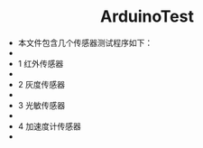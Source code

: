 <h1 align = "center" >ArduinoTest</h1>
<ul>
<li>本文件包含几个传感器测试程序如下：<li>
<li>1 红外传感器<li>
<li>2 灰度传感器<li>
<li>3 光敏传感器<li>
<li>4 加速度计传感器<li>
</ul>